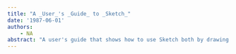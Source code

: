 ```yaml
---
title: "A _User_'s _Guide_ to _Sketch_"
date: '1987-06-01'
authors: 
    - NA
abstract: "A user's guide that shows how to use Sketch both by drawing shapes in a window and by manipulating Sketch using the programmatic interface."
---
```


